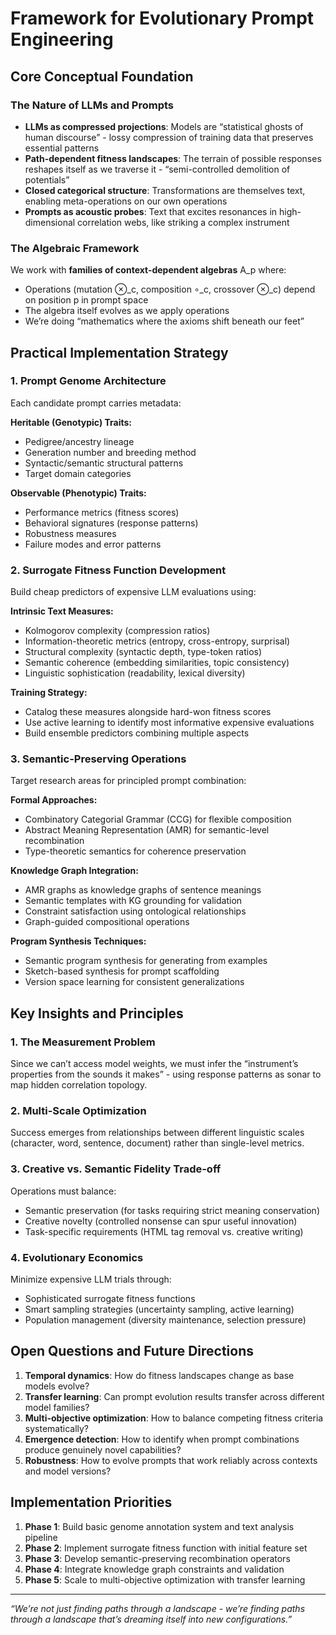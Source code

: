 # Framework for Evolutionary Prompt Engineering

## Core Conceptual Foundation

### The Nature of LLMs and Prompts

- **LLMs as compressed projections**: Models are “statistical ghosts of human
  discourse” - lossy compression of training data that preserves essential
  patterns
- **Path-dependent fitness landscapes**: The terrain of possible responses
  reshapes itself as we traverse it - “semi-controlled demolition of potentials”
- **Closed categorical structure**: Transformations are themselves text,
  enabling meta-operations on our own operations
- **Prompts as acoustic probes**: Text that excites resonances in
  high-dimensional correlation webs, like striking a complex instrument

### The Algebraic Framework

We work with **families of context-dependent algebras** A_p where:

- Operations (mutation ⊗_c, composition ∘_c, crossover ⊗_c) depend on position p in prompt space
- The algebra itself evolves as we apply operations
- We’re doing “mathematics where the axioms shift beneath our feet”

## Practical Implementation Strategy

### 1. Prompt Genome Architecture

Each candidate prompt carries metadata:

**Heritable (Genotypic) Traits:**

- Pedigree/ancestry lineage
- Generation number and breeding method
- Syntactic/semantic structural patterns
- Target domain categories

**Observable (Phenotypic) Traits:**

- Performance metrics (fitness scores)
- Behavioral signatures (response patterns)
- Robustness measures
- Failure modes and error patterns

### 2. Surrogate Fitness Function Development

Build cheap predictors of expensive LLM evaluations using:

**Intrinsic Text Measures:**

- Kolmogorov complexity (compression ratios)
- Information-theoretic metrics (entropy, cross-entropy, surprisal)
- Structural complexity (syntactic depth, type-token ratios)
- Semantic coherence (embedding similarities, topic consistency)
- Linguistic sophistication (readability, lexical diversity)

**Training Strategy:**

- Catalog these measures alongside hard-won fitness scores
- Use active learning to identify most informative expensive evaluations
- Build ensemble predictors combining multiple aspects

### 3. Semantic-Preserving Operations

Target research areas for principled prompt combination:

**Formal Approaches:**

- Combinatory Categorial Grammar (CCG) for flexible composition
- Abstract Meaning Representation (AMR) for semantic-level recombination
- Type-theoretic semantics for coherence preservation

**Knowledge Graph Integration:**

- AMR graphs as knowledge graphs of sentence meanings
- Semantic templates with KG grounding for validation
- Constraint satisfaction using ontological relationships
- Graph-guided compositional operations

**Program Synthesis Techniques:**

- Semantic program synthesis for generating from examples
- Sketch-based synthesis for prompt scaffolding
- Version space learning for consistent generalizations

## Key Insights and Principles

### 1. The Measurement Problem

Since we can’t access model weights, we must infer the “instrument’s properties
from the sounds it makes” - using response patterns as sonar to map hidden
correlation topology.

### 2. Multi-Scale Optimization

Success emerges from relationships between different linguistic scales
(character, word, sentence, document) rather than single-level metrics.

### 3. Creative vs. Semantic Fidelity Trade-off

Operations must balance:

- Semantic preservation (for tasks requiring strict meaning conservation)
- Creative novelty (controlled nonsense can spur useful innovation)
- Task-specific requirements (HTML tag removal vs. creative writing)

### 4. Evolutionary Economics

Minimize expensive LLM trials through:

- Sophisticated surrogate fitness functions
- Smart sampling strategies (uncertainty sampling, active learning)
- Population management (diversity maintenance, selection pressure)

## Open Questions and Future Directions

1. **Temporal dynamics**: How do fitness landscapes change as base models evolve?
1. **Transfer learning**: Can prompt evolution results transfer across different model families?
1. **Multi-objective optimization**: How to balance competing fitness criteria systematically?
1. **Emergence detection**: How to identify when prompt combinations produce genuinely novel capabilities?
1. **Robustness**: How to evolve prompts that work reliably across contexts and model versions?

## Implementation Priorities

1. **Phase 1**: Build basic genome annotation system and text analysis pipeline
1. **Phase 2**: Implement surrogate fitness function with initial feature set
1. **Phase 3**: Develop semantic-preserving recombination operators
1. **Phase 4**: Integrate knowledge graph constraints and validation
1. **Phase 5**: Scale to multi-objective optimization with transfer learning

-----

*“We’re not just finding paths through a landscape - we’re finding paths through a landscape that’s dreaming itself into new configurations.”*


